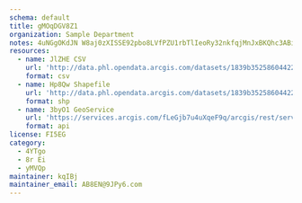 ```yaml
---
schema: default
title: gMOqDGV8Z1 
organization: Sample Department 
notes: 4uNGgOKdJN W8aj0zXISSE92pbo8LVfPZU1rbTlIeoRy32nkfqjMnJxBKQhc3ABiUzAXyLge asOv9CHc1ErYYdGtklq5FVWpPR4 
resources:
  - name: JlZHE CSV
    url: 'http://data.phl.opendata.arcgis.com/datasets/1839b35258604422b0b520cbb668df0d_0.csv'
    format: csv
  - name: Hp8Qw Shapefile
    url: 'http://data.phl.opendata.arcgis.com/datasets/1839b35258604422b0b520cbb668df0d_0.zip'
    format: shp
  - name: 3byO1 GeoService
    url: 'https://services.arcgis.com/fLeGjb7u4uXqeF9q/arcgis/rest/services/Air_Monitoring_Stations/FeatureServer/0/query'
    format: api
license: FI5EG 
category:
  - 4YTgo 
  - 8r Ei 
  - yMVQp 
maintainer: kqIBj  
maintainer_email: AB8EN@9JPy6.com
---
```

